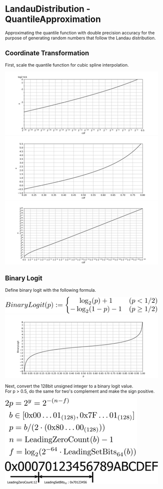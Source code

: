 # LandauDistribution - QuantileApproximation

Approximating the quantile function with double precision accuracy for the purpose of generating random numbers that follow the Landau distribution.

## Coordinate Transformation

First, scale the quantile function for cubic spline interpolation.

![quantile 1](https://github.com/tk-yoshimura/LandauDistribution/blob/main/figures/quantile_1.svg)  
![quantile 2](https://github.com/tk-yoshimura/LandauDistribution/blob/main/figures/quantile_2.svg)  
![quantile 3](https://github.com/tk-yoshimura/LandauDistribution/blob/main/figures/quantile_3.svg)  

## Binary Logit

Define binary logit with the following formula.

![define binary logit](https://github.com/tk-yoshimura/LandauDistribution/blob/main/figures/define_binary_logit.svg)  
![graph binary logit](https://github.com/tk-yoshimura/LandauDistribution/blob/main/figures/graph_binary_logit.svg)  

Next, convert the 128bit unsigned integer to a binary logit value.  
For p &gt; 0.5, do the same for two's complement and make the sign positive.

![convert binary logit](https://github.com/tk-yoshimura/LandauDistribution/blob/main/figures/convert_binary_logit.svg)  


![convert bits binary logit](https://github.com/tk-yoshimura/LandauDistribution/blob/main/figures/convert_bits_binary_logit.svg)  